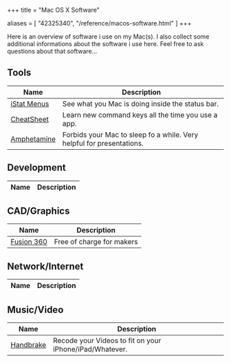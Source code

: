 +++
title = "Mac OS X Software"

aliases = [
  "42325340",
  "/reference/macos-software.html"
]
+++

Here is an overview of software i use on my Mac(s). I also collect some additional
informations about the software i use here. Feel free to ask questions about that
software...

## Tools

| Name | Description |
|---|---|
| [iStat Menus](https://bjango.com/mac/istatmenus) | See what you Mac is doing inside the status bar. |
| [CheatSheet](https://mediaatelier.com/CheatSheet/) | Learn new command keys all the time you use a app. |
| [Amphetamine](https://itunes.apple.com/app/amphetamine/id937984704?mt=12) | Forbids your Mac to sleep fo a while. Very helpful for presentations. |

## Development

| Name | Description |
|---|---|

## CAD/Graphics

| Name | Description |
|---|---|
| [Fusion 360](https://www.autodesk.com/products/fusion-360) | Free of charge for makers |

## Network/Internet

| Name | Description |
|---|---|

## Music/Video

| Name | Description |
|---|---|
| [Handbrake](https://handbrake.fr) | Recode your Videos to fit on your iPhone/iPad/Whatever. |
